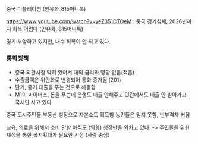 중국 디플레이션 (안유화_815머니톡)

https://www.youtube.com/watch?v=yeZ351CTOeM : 중국 경기침체, 2026년까지 회복 어렵다 (안유화, 815머니톡)


경기 부양하고 있지만, 내수 회복이 안 되고 있다.

### 통화정책
- 중국 외환시장 막혀 있어서 대외 금리와 영향 없음(적음)
- 수출금액은 위안화로 변경되어 통화 증가됨 (201)
- 단기, 중기 대출을 푸는 것으로 해결함
- M1이 마이너스, 돈을 푸는데 은행도 대출 안해주고 민간에서도 대출 안 받아가고, 국채만 사고 있다

중국 도시주민들 부동산 성장으로 자본소득 획득함
농민들은 얻지 못함, 빈부격차 커짐

교육, 의료을 위해서 소비 안함
아직도 (외형) 성장만을 외치고 있다. -> 주민들을 위한 재정을 통한 복지확대가 필요한 시점 (사람 중심)